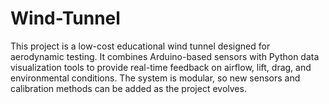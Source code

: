 # Wind-Tunnel

This project is a low-cost educational wind tunnel designed for aerodynamic testing.
It combines Arduino-based sensors with Python data visualization tools to provide real-time feedback on airflow, lift, drag, and environmental conditions.
The system is modular, so new sensors and calibration methods can be added as the project evolves.
